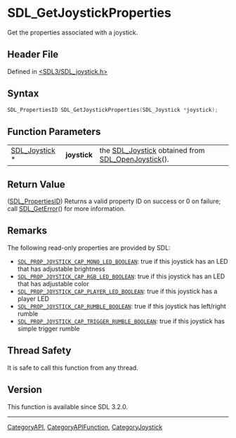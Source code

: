 # SDL_GetJoystickProperties

Get the properties associated with a joystick.

## Header File

Defined in [<SDL3/SDL_joystick.h>](https://github.com/libsdl-org/SDL/blob/main/include/SDL3/SDL_joystick.h)

## Syntax

```c
SDL_PropertiesID SDL_GetJoystickProperties(SDL_Joystick *joystick);
```

## Function Parameters

|                                |              |                                                                                        |
| ------------------------------ | ------------ | -------------------------------------------------------------------------------------- |
| [SDL_Joystick](SDL_Joystick) * | **joystick** | the [SDL_Joystick](SDL_Joystick) obtained from [SDL_OpenJoystick](SDL_OpenJoystick)(). |

## Return Value

([SDL_PropertiesID](SDL_PropertiesID)) Returns a valid property ID on
success or 0 on failure; call [SDL_GetError](SDL_GetError)() for more
information.

## Remarks

The following read-only properties are provided by SDL:

- [`SDL_PROP_JOYSTICK_CAP_MONO_LED_BOOLEAN`](SDL_PROP_JOYSTICK_CAP_MONO_LED_BOOLEAN):
  true if this joystick has an LED that has adjustable brightness
- [`SDL_PROP_JOYSTICK_CAP_RGB_LED_BOOLEAN`](SDL_PROP_JOYSTICK_CAP_RGB_LED_BOOLEAN):
  true if this joystick has an LED that has adjustable color
- [`SDL_PROP_JOYSTICK_CAP_PLAYER_LED_BOOLEAN`](SDL_PROP_JOYSTICK_CAP_PLAYER_LED_BOOLEAN):
  true if this joystick has a player LED
- [`SDL_PROP_JOYSTICK_CAP_RUMBLE_BOOLEAN`](SDL_PROP_JOYSTICK_CAP_RUMBLE_BOOLEAN):
  true if this joystick has left/right rumble
- [`SDL_PROP_JOYSTICK_CAP_TRIGGER_RUMBLE_BOOLEAN`](SDL_PROP_JOYSTICK_CAP_TRIGGER_RUMBLE_BOOLEAN):
  true if this joystick has simple trigger rumble

## Thread Safety

It is safe to call this function from any thread.

## Version

This function is available since SDL 3.2.0.

----
[CategoryAPI](CategoryAPI), [CategoryAPIFunction](CategoryAPIFunction), [CategoryJoystick](CategoryJoystick)

